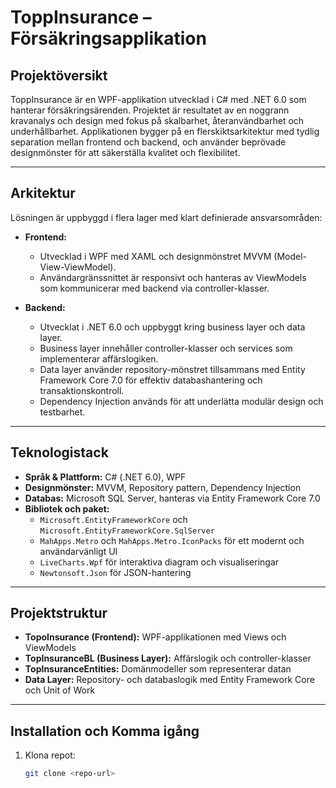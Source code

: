 # ToppInsurance – Försäkringsapplikation

## Projektöversikt  
ToppInsurance är en WPF-applikation utvecklad i C# med .NET 6.0 som hanterar försäkringsärenden. Projektet är resultatet av en noggrann kravanalys och design med fokus på skalbarhet, återanvändbarhet och underhållbarhet. Applikationen bygger på en flerskiktsarkitektur med tydlig separation mellan frontend och backend, och använder beprövade designmönster för att säkerställa kvalitet och flexibilitet.

---

## Arkitektur

Lösningen är uppbyggd i flera lager med klart definierade ansvarsområden:

- **Frontend:**  
  - Utvecklad i WPF med XAML och designmönstret MVVM (Model-View-ViewModel).  
  - Användargränssnittet är responsivt och hanteras av ViewModels som kommunicerar med backend via controller-klasser.

- **Backend:**  
  - Utvecklat i .NET 6.0 och uppbyggt kring business layer och data layer.  
  - Business layer innehåller controller-klasser och services som implementerar affärslogiken.  
  - Data layer använder repository-mönstret tillsammans med Entity Framework Core 7.0 för effektiv databashantering och transaktionskontroll.  
  - Dependency Injection används för att underlätta modulär design och testbarhet.

---

## Teknologistack

- **Språk & Plattform:** C# (.NET 6.0), WPF  
- **Designmönster:** MVVM, Repository pattern, Dependency Injection  
- **Databas:** Microsoft SQL Server, hanteras via Entity Framework Core 7.0  
- **Bibliotek och paket:**  
  - `Microsoft.EntityFrameworkCore` och `Microsoft.EntityFrameworkCore.SqlServer`  
  - `MahApps.Metro` och `MahApps.Metro.IconPacks` för ett modernt och användarvänligt UI  
  - `LiveCharts.Wpf` för interaktiva diagram och visualiseringar  
  - `Newtonsoft.Json` för JSON-hantering

---

## Projektstruktur

- **TopoInsurance (Frontend):** WPF-applikationen med Views och ViewModels  
- **TopInsuranceBL (Business Layer):** Affärslogik och controller-klasser  
- **TopInsuranceEntities:** Domänmodeller som representerar datan  
- **Data Layer:** Repository- och databaslogik med Entity Framework Core och Unit of Work

---

## Installation och Komma igång

1. Klona repot:  
   ```bash
   git clone <repo-url>
